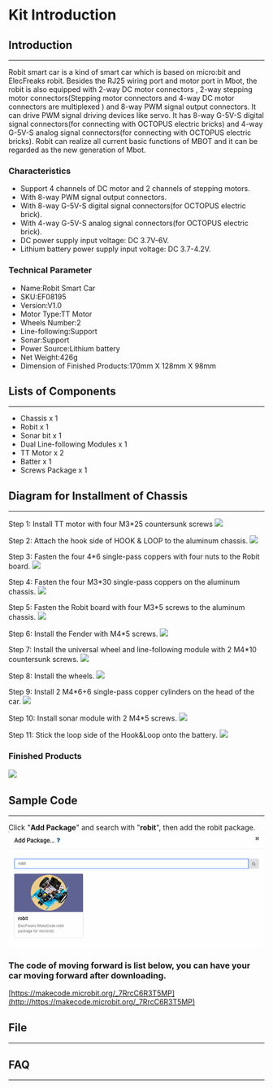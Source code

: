 # Kit Introduction

## Introduction  
---
Robit smart car is a kind of smart car which is based on micro:bit and ElecFreaks robit. Besides the RJ25 wiring port and  motor port in Mbot, the robit is also equipped with  2-way DC motor connectors , 2-way stepping motor connectors(Stepping motor connectors and 4-way DC motor connectors are multiplexed ) and 8-way PWM signal output connectors.  It can drive PWM signal driving devices like servo. It has 8-way G-5V-S digital signal connectors(for connecting with OCTOPUS electric bricks) and 4-way G-5V-S analog signal connectors(for connecting with OCTOPUS electric bricks). Robit can realize all current basic functions of MBOT and it can be regarded as the new generation of Mbot.


### Characteristics

- Support 4 channels of DC motor and 2 channels of stepping motors.
- With 8-way PWM signal output connectors.
- With 8-way G-5V-S digital signal connectors(for OCTOPUS electric brick).
- With 4-way G-5V-S analog signal connectors(for OCTOPUS electric brick).
- DC power supply input voltage: DC 3.7V-6V.
- Lithium battery power supply input voltage: DC 3.7-4.2V.

###  Technical Parameter


- Name:Robit Smart Car
- SKU:EF08195
- Version:V1.0
- Motor Type:TT Motor
- Wheels Number:2 
- Line-following:Support
- Sonar:Support
- Power Source:Lithium battery
- Net Weight:426g
- Dimension of Finished Products:170mm X 128mm X 98mm

## Lists of Components
---
- Chassis x 1
- Robit x 1
- Sonar bit x 1
- Dual Line-following Modules x 1
- TT Motor x 2
- Batter x 1
- Screws Package x 1

## Diagram for Installment of Chassis
---
 Step 1: Install TT motor with four M3*25 countersunk screws
![](https://raw.githubusercontent.com/elecfreaks/learn-cn/master/microbitKit/robit_smart_car/images/robit_smart_car_02.JPG)

Step 2: Attach the hook side of HOOK & LOOP to the aluminum chassis. 
![](https://raw.githubusercontent.com/elecfreaks/learn-cn/master/microbitKit/robit_smart_car/images/robit_smart_car_03.JPG)

 Step 3: Fasten the four 4*6 single-pass coppers with four nuts to the Robit board.
![](https://raw.githubusercontent.com/elecfreaks/learn-en/master/microbitKit/robit_smart_car/images/robit_smart_car_04.jpg)

Step 4: Fasten the four M3*30 single-pass coppers on the aluminum chassis.
![](https://raw.githubusercontent.com/elecfreaks/learn-cn/master/microbitKit/robit_smart_car/images/robit_smart_car_05.JPG)

Step 5: Fasten the Robit board with four M3*5 screws to the aluminum chassis.
![](https://raw.githubusercontent.com/elecfreaks/learn-cn/master/microbitKit/robit_smart_car/images/robit_smart_car_06.JPG)

Step 6: Install the Fender with M4*5 screws. 
![](https://raw.githubusercontent.com/elecfreaks/learn-cn/master/microbitKit/robit_smart_car/images/robit_smart_car_07.JPG)

Step 7: Install the universal wheel and line-following module with 2 M4*10 countersunk screws. 
![](https://raw.githubusercontent.com/elecfreaks/learn-en/master/microbitKit/robit_smart_car/images/robit_smart_car_08.JPG)

Step 8: Install the wheels.
![](https://raw.githubusercontent.com/elecfreaks/learn-en/master/microbitKit/robit_smart_car/images/robit_smart_car_09.JPG)

Step 9: Install 2 M4*6+6 single-pass copper cylinders on the head of the car.
![](https://raw.githubusercontent.com/elecfreaks/learn-cn/master/microbitKit/robit_smart_car/images/robit_smart_car_10.jpg)

Step 10: Install sonar module with 2 M4*5 screws.
![](https://raw.githubusercontent.com/elecfreaks/learn-cn/master/microbitKit/robit_smart_car/images/robit_smart_car_11.JPG)

Step 11: Stick the loop side of the Hook&Loop onto the battery.
![](https://raw.githubusercontent.com/elecfreaks/learn-cn/master/microbitKit/robit_smart_car/images/robit_smart_car_12.JPG)


### Finished Products

![](https://raw.githubusercontent.com/elecfreaks/learn-cn/master/microbitKit/robit_smart_car/images/robit_smart_car_01.JPG)

## Sample Code
---
Click "**Add Package**" and  search with "**robit**", then add the robit package.
![](./images/u1nc7NF.png)
### The code of moving forward is list below, you can have your car moving forward after downloading.
[https://makecode.microbit.org/_7RrcC6R3T5MP](http://https://makecode.microbit.org/_7RrcC6R3T5MP)


## File
---


## FAQ
---

